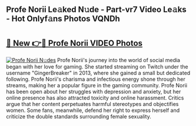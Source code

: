 ## Profe Norii Le𝚊ked N𝚞de - Part-vr7 Video Le𝚊ks - Hot Onlyf𝚊ns Photos VQNDh

# <h2><a href="http://ac24291.deff.icu/?id=Profe+Norii">🔗 New 👉🔴 Profe Norii VIDEO Photos</a></h2>

[![Profe Norii N𝚞des](https://i.imgur.com/rIISA9y.gif)](http://ac24291.deff.icu/?id=Profe+Norii)
Profe Norii's journey into the world of social media began with her love for gaming. She started streaming on Twitch under the username "GingerBreaker" in 2013, where she gained a small but dedicated following. Profe Norii's charisma and infectious energy shone through her streams, making her a popular figure in the gaming community. Profe Norii has been open about her struggles with depression and anxiety, but her online presence has also attracted toxicity and online harassment. Critics argue that her content perpetuates harmful stereotypes and objectifies women. Some fans, meanwhile, defend her right to express herself and criticize the double standards surrounding female sexuality.
